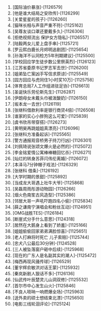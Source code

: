 
1. [国际油价暴涨]-[1126579]
1. [他是谁大结局之安欣传]-[1126299]
1. [关爱星星的孩子]-[1126260]
1. [猫咪长相与声音严重不符]-[1125162]
1. [吴尊友谈口罩还要戴多久]-[1126306]
1. [拒绝视频流出 保护女方隐私]-[1126557]
1. [陆毅两女儿爱上盘手串]-[1125721]
1. [罗云熙白鹿长月烬明追剧团]-[1125654]
1. [孙海洋不认同检方5年刑期建议]-[1125500]
1. [学校回应学生徒步数公里祭英烈]-[1126123]
1. [江苏省委原书记罗志军去世]-[1126200]
1. [姐弟坠亡案凶手写信求原谅]-[1125549]
1. [园方回应与虎同住1小时奖10万]-[1125758]
1. [体育总局7人工作组进驻足协]-[1126613]
1. [圣诞快乐劳伦斯先生]-[1126287]
1. [伊朗母女未戴头巾被泼酸奶]-[1126150]
1. [坂本龙一去世]-[1126119]
1. [张继科借款利率是银行商贷4倍]-[1126508]
1. [谁家的实心小胖狗这么可爱]-[1125839]
1. [虞书欣吊带穿搭]-[1126273]
1. [黄明昊再跳姐姐真漂亮]-[1126096]
1. [张继科方准备起诉]-[1125565]
1. [警方通报观音桥男子持刀行凶]-[1126301]
1. [刘佩琦说张颂文爆火是必然的]-[1125072]
1. [李金铭爱情公寓棒棒糖回忆杀]-[1126271]
1. [灿烂的转身苏菲闫伟伦离婚]-[1126072]
1. [本泽马7分钟帽子戏法]-[1126329]
1. [张继科 借条]-[1126192]
1. [大学时期的景甜]-[1125892]
1. [当成龙大哥遇上社牛大爷]-[1125868]
1. [吴磊周雨彤游动物园]-[1126266]
1. [烟火色南笙古风造型]-[1125386]
1. [邻居大哥一声吼吓跑四名小偷]-[1125834]
1. [薛之谦南宁演唱会和粉丝互动]-[1124951]
1. [OMG战胜TES]-[1126184]
1. [断崖式分手什么意思]-[1124318]
1. [居然在大鹅身上看到了娇羞]-[1125166]
1. [姐姐偷偷回家弟弟满脸惊喜]-[1125651]
1. [老人打麻将时死亡 儿子索赔]-[1125744]
1. [忠犬八公最后30分钟]-[1124528]
1. [三人被坠落窗户砸中后续]-[1125968]
1. [现在的广东人是名副其实的潮人]-[1125472]
1. [梅西再现风骚传球]-[1126529]
1. [董宇辉俞敏洪对话王蒙]-[1125932]
1. [秦岚新剧人狠话不多]-[1126136]
1. [仙武传叶辰楚灵儿山洞双修]-[1125532]
1. [首尔市中心发生山火]-[1125846]
1. [不良人唢呐一响燃爆全场]-[1125963]
1. [送外卖的硕士想结束北漂]-[1125650]
1. [电影三线轮洄评论]-[1125124]